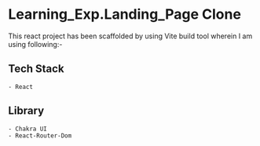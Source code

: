 # Learning_Exp.Landing_Page Clone

This react project has been scaffolded by using Vite build tool wherein I am using following:- 
  ## Tech Stack
    - React
  

  ## Library 
    - Chakra UI 
    - React-Router-Dom

 